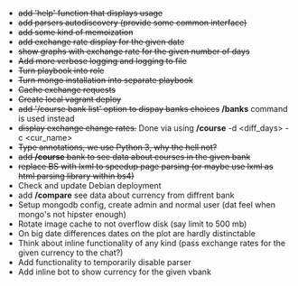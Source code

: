 * ~~add 'help' function that displays usage~~
* ~~add parsers autodiscovery (provide some common interface)~~
* ~~add some kind of memoization~~
* ~~add exchange rate display for the given date~~
* ~~show graphs with exchange rate for the given number of days~~
* ~~Add more verbose logging and logging to file~~
* ~~Turn playbook into role~~
* ~~Turn mongo installation into separate playbook~~
* ~~Cache exchange requests~~
* ~~Create local vagrant deploy~~
* ~~add '/course bank list' option to dispay banks choices~~ **/banks** command is used instead
* ~~display exchange change rates.~~ Done via using **/course** -d <diff_days> -c <cur_name>
* ~~Type annotations, we use Python 3, why the hell not?~~
* ~~add **/course** bank <bank name> to see data about courses in the given bank~~
* ~~replace BS with lxml to speedup page parsing (or maybe use lxml as html parsing library within bs4)~~
* Check and update Debian deployment
* add **/compare** <currency name> see data about currency from diffrent bank
* Setup mongodb config, create admin and normal user (dat feel when mongo's not hipster enough)
* Rotate image cache to not overflow disk (say limit to 500 mb)
* On big date differences dates on the plot are hardly distinctable
* Think about inline functionality of any kind (pass exchange rates for the given currency to the chat?)
* Add functionality to temporarily disable parser
* Add inline bot to show currency for the given vbank
